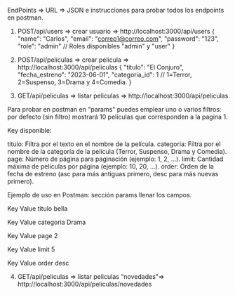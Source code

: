 EndPoints => URL => JSON e instrucciones para probar todos los endpoints en postman.

1) POST/api/users => crear usuario => http://localhost:3000/api/users
{
  "name": "Carlos",
  "email": "correo1@correo.com",
  "password": "123",
  "role": "admin" // Roles disponibles "admin" y "user"
}

2) POST/api/peliculas => crear pelicula => http://localhost:3000/api/peliculas
{
  "titulo": "El Conjuro",
  "fecha_estreno": "2023-06-01",
  "categoria_id": 1 // 1=Terror, 2=Suspenso, 3=Drama y 4=Comedia.
}

3) GET/api/peliculas => listar peliculas => http://localhost:3000/api/peliculas

Para probar en postman en "params" puedes emplear uno o varios filtros:
por defecto (sin filtro) mostrará 10 peliculas que corresponden a la pagina 1.

Key disponible: 

titulo: Filtra por el texto en el nombre de la película.
categoria: Filtra por el nombre de la categoría de la película (Terror, Suspenso, Drama y Comedia).
page: Número de página para paginación (ejemplo: 1, 2, ...).
limit: Cantidad máxima de películas por página (ejemplo: 10, 20, ...).
order: Orden de la fecha de estreno (asc para más antiguas primero, desc para más nuevas primero).

Ejemplo de uso en Postman: sección params llenar los campos.

Key          Value
titulo	     bella

Key          Value
categoria	 Drama

Key          Value
page	     2

Key          Value
limit	     5

Key          Value
order	     desc

4) GET/api/peliculas => listar peliculas "novedades"=> http://localhost:3000/api/peliculas/novedades